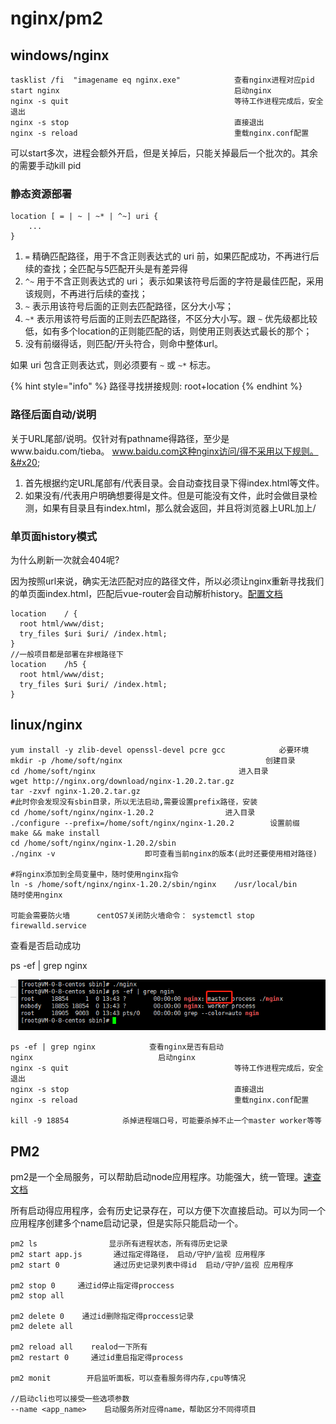 # nginx/pm2

## windows/nginx

```
tasklist /fi  "imagename eq nginx.exe"            查看nginx进程对应pid
start nginx                                       启动nginx
nginx -s quit                                     等待工作进程完成后，安全退出
nginx -s stop                                     直接退出
nginx -s reload                                   重载nginx.conf配置
```

可以start多次，进程会额外开启，但是关掉后，只能关掉最后一个批次的。其余的需要手动kill pid

### 静态资源部署

```
location [ = | ~ | ~* | ^~] uri {
	...
}
```

1. `=` 精确匹配路径，用于不含正则表达式的 uri 前，如果匹配成功，不再进行后续的查找；全匹配与5匹配开头是有差异得
2. `^~` 用于不含正则表达式的 uri； 表示如果该符号后面的字符是最佳匹配，采用该规则，不再进行后续的查找；
3. `~` 表示用该符号后面的正则去匹配路径，区分大小写；
4. `~*` 表示用该符号后面的正则去匹配路径，不区分大小写。跟 `~` 优先级都比较低，如有多个location的正则能匹配的话，则使用正则表达式最长的那个；
5. 没有前缀得话，则匹配/开头符合，则命中整体url。

如果 uri 包含正则表达式，则必须要有 `~` 或 `~*` 标志。

{% hint style="info" %}
路径寻找拼接规则: root+location
{% endhint %}

### 路径后面自动/说明

关于URL尾部/说明。仅针对有pathname得路径，至少是www.baidu.com/tieba。 www.baidu.com这种nginx访问/得不采用以下规则。&#x20;

1. 首先根据约定URL尾部有/代表目录。会自动查找目录下得index.html等文件。
2. 如果没有/代表用户明确想要得是文件。但是可能没有文件，此时会做目录检测，如果有目录且有index.html，那么就会返回，并且将浏览器上URL加上/

### 单页面history模式

为什么刷新一次就会404呢?

因为按照url来说，确实无法匹配对应的路径文件，所以必须让nginx重新寻找我们的单页面index.html，匹配后vue-router会自动解析history。[配置文档](https://router.vuejs.org/zh/guide/essentials/history-mode.html#%E5%90%8E%E7%AB%AF%E9%85%8D%E7%BD%AE%E4%BE%8B%E5%AD%90)

```
location    / {
  root html/www/dist;
  try_files $uri $uri/ /index.html;
}
//一般项目都是部署在非根路径下
location    /h5 {
  root html/www/dist;
  try_files $uri $uri/ /index.html;
}
```

## linux/nginx

```
yum install -y zlib-devel openssl-devel pcre gcc            必要环境
mkdir -p /home/soft/nginx                                创建目录
cd /home/soft/nginx                                进入目录
wget http://nginx.org/download/nginx-1.20.2.tar.gz
tar -zxvf nginx-1.20.2.tar.gz
#此时你会发现没有sbin目录，所以无法启动,需要设置prefix路径，安装
cd /home/soft/nginx/nginx-1.20.2                进入目录
./configure --prefix=/home/soft/nginx/nginx-1.20.2        设置前缀
make && make install
cd /home/soft/nginx/nginx-1.20.2/sbin        
./nginx -v                    即可查看当前nginx的版本(此时还要使用相对路径)

#将nginx添加到全局变量中，随时使用nginx指令
ln -s /home/soft/nginx/nginx-1.20.2/sbin/nginx    /usr/local/bin     随时使用nginx

可能会需要防火墙      centOS7关闭防火墙命令： systemctl stop firewalld.service
```

查看是否启动成功

ps -ef | grep nginx

![](<../.gitbook/assets/image (2).png>)

```
ps -ef | grep nginx            查看nginx是否有启动
nginx                            启动nginx
nginx -s quit                                     等待工作进程完成后，安全退出
nginx -s stop                                     直接退出
nginx -s reload                                   重载nginx.conf配置

kill -9 18854            杀掉进程端口号，可能要杀掉不止一个master worker等等
```

## PM2

pm2是一个全局服务，可以帮助启动node应用程序。功能强大，统一管理。[速查文档](https://pm2.keymetrics.io/docs/usage/quick-start/)

所有启动得应用程序，会有历史记录存在，可以方便下次直接启动。可以为同一个应用程序创建多个name启动记录，但是实际只能启动一个。

```
pm2 ls                显示所有进程状态，所有得历史记录
pm2 start app.js       通过指定得路径， 启动/守护/监视 应用程序
pm2 start 0            通过历史记录列表中得id  启动/守护/监视 应用程序

pm2 stop 0     通过id停止指定得proccess
pm2 stop all

pm2 delete 0    通过id删除指定得proccess记录
pm2 delete all

pm2 reload all    realod一下所有
pm2 restart 0     通过id重启指定得process

pm2 monit        开启监听面板，可以查看服务得内存,cpu等情况

//启动cli也可以接受一些选项参数
--name <app_name>    启动服务所对应得name，帮助区分不同得项目

```

